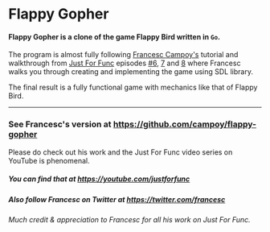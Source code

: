 # Flappy Gopher

#### Flappy Gopher is a clone of the game Flappy Bird written in `Go`.

The program is almost fully following [Francesc Campoy's](https://twitter.com/francesc) tutorial and walkthrough from [Just For Func](https://youtube.com/justforfunc) episodes [#6](https://www.youtube.com/watch?v=aYkxFbd6luY), [7](https://www.youtube.com/watch?v=aYkxFbd6luY) and [8](https://www.youtube.com/watch?v=aYkxFbd6luY) where Francesc walks you through creating and implementing the game using SDL library.

The final result is a fully functional game with mechanics like that of Flappy Bird.

-------------------

### See Francesc's version at https://github.com/campoy/flappy-gopher

Please do check out his work and the Just For Func video series on YouTube is phenomenal.  

##### You can find that at https://youtube.com/justforfunc

##### Also follow Francesc on Twitter at https://twitter.com/francesc

_Much credit & appreciation to Francesc for all his work on Just For Func._